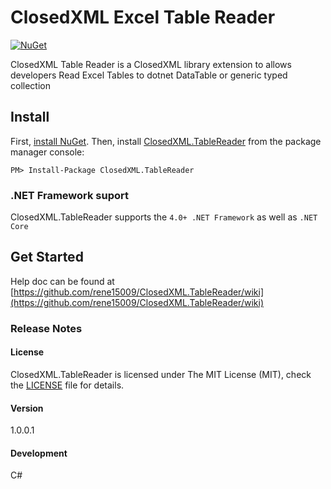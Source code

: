 # ClosedXML Excel Table Reader  
[![NuGet](https://img.shields.io/nuget/dt/ClosedXML.TableReader.svg)](https://www.nuget.org/packages/ClosedXML.TableReader/)

ClosedXML Table Reader is a ClosedXML library extension to allows developers Read Excel Tables to dotnet DataTable or generic typed collection

## Install

First, [install NuGet](http://docs.nuget.org/docs/start-here/installing-nuget). Then, install [ClosedXML.TableReader](https://www.nuget.org/packages/ClosedXML.TableReader/) from the package manager console:

```
PM> Install-Package ClosedXML.TableReader
```


### .NET Framework suport

ClosedXML.TableReader supports the `4.0+ .NET Framework` as well as `.NET Core`


## Get Started

Help doc can be found at [https://github.com/rene15009/ClosedXML.TableReader/wiki](https://github.com/rene15009/ClosedXML.TableReader/wiki)

### Release Notes

#### License
ClosedXML.TableReader is licensed under The MIT License (MIT), check the [LICENSE](https://github.com/rene15009/ClosedXML.TableReader/blob/master/LICENSE) file for details.

#### Version
1.0.0.1
#### Development
C# 

